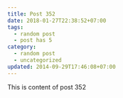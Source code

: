 ```yaml
---
title: Post 352
date: 2018-01-27T22:38:52+07:00
tags:
  - random post
  - post has 5
category:
  - random post
  - uncategorized
updated: 2014-09-29T17:46:08+07:00
---
```

This is content of post 352